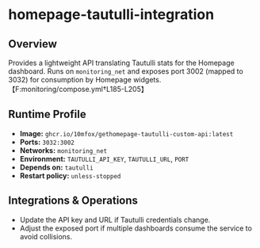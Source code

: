 <!--
title: homepage-tautulli-integration
description:
published: true
date: 2025-10-19T08:57:42Z
tags:
editor: markdown
-->

# homepage-tautulli-integration

## Overview
Provides a lightweight API translating Tautulli stats for the Homepage dashboard. Runs on `monitoring_net` and exposes port 3002 (mapped to 3032) for consumption by Homepage widgets.【F:monitoring/compose.yml†L185-L205】

## Runtime Profile
- **Image:** `ghcr.io/10mfox/gethomepage-tautulli-custom-api:latest`
- **Ports:** `3032:3002`
- **Networks:** `monitoring_net`
- **Environment:** `TAUTULLI_API_KEY`, `TAUTULLI_URL`, `PORT`
- **Depends on:** `tautulli`
- **Restart policy:** `unless-stopped`

## Integrations & Operations
- Update the API key and URL if Tautulli credentials change.
- Adjust the exposed port if multiple dashboards consume the service to avoid collisions.
